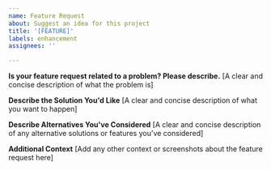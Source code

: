 ```yaml
---
name: Feature Request
about: Suggest an idea for this project
title: '[FEATURE]'
labels: enhancement
assignees: ''

---
```


**Is your feature request related to a problem? Please describe.**
[A clear and concise description of what the problem is]

**Describe the Solution You'd Like**
[A clear and concise description of what you want to happen]

**Describe Alternatives You've Considered**
[A clear and concise description of any alternative solutions or features you've considered]

**Additional Context**
[Add any other context or screenshots about the feature request here]

